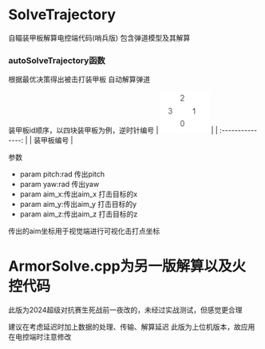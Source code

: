 # SolveTrajectory

自瞄装甲板解算电控端代码(哨兵版)
包含弹道模型及其解算

### autoSolveTrajectory函数
根据最优决策得出被击打装甲板 自动解算弹道

装甲板id顺序，以四块装甲板为例，逆时针编号
| ![](/image/1.png) |
| :---------------: |
|       装甲板编号        |

参数
- param pitch:rad  传出pitch
- param yaw:rad    传出yaw
- param aim_x:传出aim_x  打击目标的x
- param aim_y:传出aim_y  打击目标的y
- param aim_z:传出aim_z  打击目标的z

传出的aim坐标用于视觉端进行可视化击打点坐标

# ArmorSolve.cpp为另一版解算以及火控代码
此版为2024超级对抗赛生死战前一夜改的，未经过实战测试，但感觉更合理

建议在考虑延迟时加上数据的处理、传输、解算延迟
此版为上位机版本，故应用在电控端时注意修改